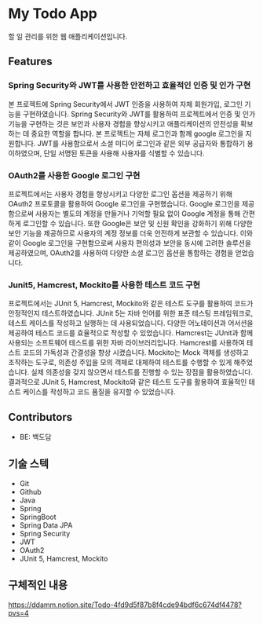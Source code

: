 # My Todo App
할 일 관리를 위한 웹 애플리케이션입니다.
</br>
## Features
### Spring Security와 JWT를 사용한 **안전하고 효율적인 인증 및 인가 구현**
본 프로젝트에 Spring Security에서 JWT 인증을 사용하여 자체 회원가입, 로그인 기능을 구현하였습니다. Spring Security와 JWT를 활용하여 프로젝트에서 인증 및 인가 기능을 구현하는 것은 보안과 사용자 경험을 향상시키고 애플리케이션의 안전성을 확보하는 데 중요한 역할을 합니다.
본 프로젝트는 자체 로그인과 함께 google 로그인을 지원합니다. JWT를 사용함으로서 소셜 미디어 로그인과 같은 외부 공급자와 통합하기 용이하였으며, 단일 서명된 토큰을 사용해 사용자를 식별할 수 있습니다.

### OAuth2를 사용한 Google 로그인 구현
프로젝트에서는 사용자 경험을 향상시키고 다양한 로그인 옵션을 제공하기 위해 OAuth2 프로토콜을 활용하여 Google 로그인을 구현했습니다.
Google 로그인을 제공함으로써 사용자는 별도의 계정을 만들거나 기억할 필요 없이 Google 계정을 통해 간편하게 로그인할 수 있습니다. 또한 Google은 보안 및 신원 확인을 강화하기 위해 다양한 보안 기능을 제공하므로 사용자의 계정 정보를 더욱 안전하게 보관할 수 있습니다.
이와 같이 Google 로그인을 구현함으로써 사용자 편의성과 보안을 동시에 고려한 솔루션을 제공하였으며, OAuth2를 사용하여 다양한 소셜 로그인 옵션을 통합하는 경험을 얻었습니다.

### Junit5, Hamcrest, Mockito를 사용한 테스트 코드 구현
프로젝트에서는 JUnit 5, Hamcrest, Mockito와 같은 테스트 도구를 활용하여 코드가 안정적인지 테스트하였습니다. 
JUnit 5는 자바 언어를 위한 표준 테스팅 프레임워크로, 테스트 케이스를 작성하고 실행하는 데 사용되었습니다. 다양한 어노테이션과 어서션을 제공하여 테스트 코드를 효율적으로 작성할 수 있었습니다.
Hamcrest는 JUnit과 함께 사용되는 소프트웨어 테스트를 위한 자바 라이브러리입니다. Hamcrest를 사용하여 테스트 코드의 가독성과 간결성을 향상 시켰습니다.
Mockito는 Mock 객체를 생성하고 조작하는 도구로, 의존성 주입을 모의 객체로 대체하여 테스트를 수행할 수 있게 해주었습니다. 실제 의존성을 갖지 않으면서 테스트를 진행할 수 있는 장점을 활용하였습니다.
결과적으로 JUnit 5, Hamcrest, Mockito와 같은 테스트 도구를 활용하여 효율적인 테스트 케이스를 작성하고 코드 품질을 유지할 수 있었습니다.

## Contributors
- BE: 백도담

## 기술 스텍
- Git
- Github
- Java
- Spring
- SpringBoot
- Spring Data JPA
- Spring Security
- JWT
- OAuth2
- JUnit 5, Hamcrest, Mockito

## 구체적인 내용
https://ddamm.notion.site/Todo-4fd9d5f87b8f4cde94bdf6c674df4478?pvs=4
